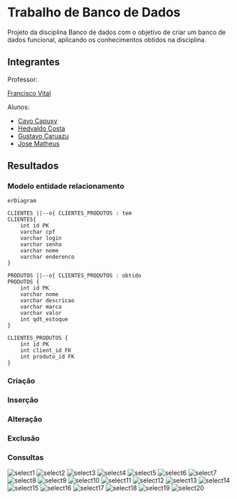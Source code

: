 # Trabalho de Banco de Dados

Projeto da disciplina Banco de dados com o objetivo de criar um banco de dados funcional, aplicando os conhecimentos obtidos na disciplina.

## Integrantes

Professor: 

[Francisco Vital](https://www.linkedin.com/in/francisco-vital-0b5b0021/)

Alunos:

- [Cayo Capuxy](https://github.com/capuxy)
- [Hedvaldo Costa](https://github.com/HedvaldoCosta)
- [Gustavo Caruazu](www.caruazu.com)
- [Jose Matheus](https://github.com/ZeMatheusDev)
	
## Resultados

### Modelo entidade relacionamento

```mermaid
erDiagram

CLIENTES ||--o{ CLIENTES_PRODUTOS : tem 
CLIENTES{
    int id PK
    varchar cpf
    varchar login
    varchar senha
    varchar nome
    varchar enderenco
}

PRODUTOS ||--o{ CLIENTES_PRODUTOS : obtido
PRODUTOS {
    int id PK
    varchar nome
    varchar descricao
    varchar marca
    varchar valor
    int qdt_estoque
}

CLIENTES_PRODUTOS {
    int id PK
    int client_id FK
    int produto_id FK
}
```

### Criação
### Inserção
### Alteração
### Exclusão

### Consultas

![select1](./img/select1.jpg)
![select2](./img/select2.jpg)
![select3](./img/select3.jpg)
![select4](./img/select4.jpg)
![select5](./img/select5.jpg)
![select6](./img/select6.jpg)
![select7](./img/select7.jpg)
![select8](./img/select8.jpg)
![select9](./img/select9.jpg)
![select10](./img/select10.jpg)
![select11](./img/select11.jpg)
![select12](./img/select12.jpg)
![select13](./img/select13.jpg)
![select14](./img/select14.jpg)
![select15](./img/select15.jpg)
![select16](./img/select16.jpg)
![select17](./img/select17.jpg)
![select18](./img/select18.jpg)
![select19](./img/select19.jpg)
![select20](./img/select20.jpg)
